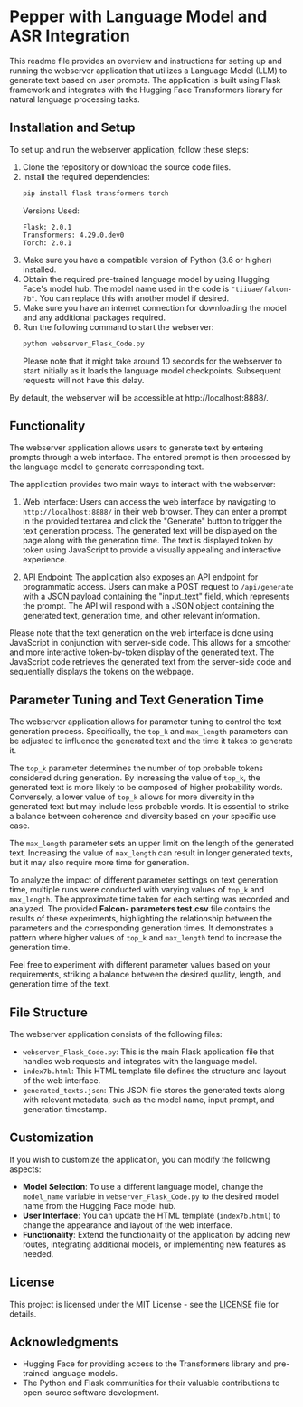 # Pepper with Language Model and ASR Integration

This readme file provides an overview and instructions for setting up and running the webserver application that utilizes a Language Model (LLM) to generate text based on user prompts. The application is built using Flask framework and integrates with the Hugging Face Transformers library for natural language processing tasks.

## Installation and Setup

To set up and run the webserver application, follow these steps:

1. Clone the repository or download the source code files.
2. Install the required dependencies:
    ```bash
    pip install flask transformers torch
    ```
    Versions Used:
    ```
    Flask: 2.0.1
    Transformers: 4.29.0.dev0
    Torch: 2.0.1
    ```
3. Make sure you have a compatible version of Python (3.6 or higher) installed.
4. Obtain the required pre-trained language model by using Hugging Face's model hub. The model name used in the code is `"tiiuae/falcon-7b"`. You can replace this with another model if desired.
5. Make sure you have an internet connection for downloading the model and any additional packages required.
6. Run the following command to start the webserver:
    ```bash
    python webserver_Flask_Code.py
    ```
   Please note that it might take around 10 seconds for the webserver to start initially as it loads the language model checkpoints. Subsequent requests will not have this delay.

By default, the webserver will be accessible at http://localhost:8888/.

## Functionality

The webserver application allows users to generate text by entering prompts through a web interface. The entered prompt is then processed by the language model to generate corresponding text.

The application provides two main ways to interact with the webserver:

1. Web Interface: Users can access the web interface by navigating to `http://localhost:8888/` in their web browser. They can enter a prompt in the provided textarea and click the "Generate" button to trigger the text generation process. The generated text will be displayed on the page along with the generation time. The text is displayed token by token using JavaScript to provide a visually appealing and interactive experience.

2. API Endpoint: The application also exposes an API endpoint for programmatic access. Users can make a POST request to `/api/generate` with a JSON payload containing the "input_text" field, which represents the prompt. The API will respond with a JSON object containing the generated text, generation time, and other relevant information.

Please note that the text generation on the web interface is done using JavaScript in conjunction with server-side code. This allows for a smoother and more interactive token-by-token display of the generated text. The JavaScript code retrieves the generated text from the server-side code and sequentially displays the tokens on the webpage.

## Parameter Tuning and Text Generation Time

The webserver application allows for parameter tuning to control the text generation process. Specifically, the `top_k` and `max_length` parameters can be adjusted to influence the generated text and the time it takes to generate it.

The `top_k` parameter determines the number of top probable tokens considered during generation. By increasing the value of `top_k`, the generated text is more likely to be composed of higher probability words. Conversely, a lower value of `top_k` allows for more diversity in the generated text but may include less probable words. It is essential to strike a balance between coherence and diversity based on your specific use case.

The `max_length` parameter sets an upper limit on the length of the generated text. Increasing the value of `max_length` can result in longer generated texts, but it may also require more time for generation.

To analyze the impact of different parameter settings on text generation time, multiple runs were conducted with varying values of `top_k` and `max_length`. The approximate time taken for each setting was recorded and analyzed. The provided **Falcon- parameters test.csv** file contains the results of these experiments, highlighting the relationship between the parameters and the corresponding generation times. It demonstrates a pattern where higher values of `top_k` and `max_length` tend to increase the generation time.

Feel free to experiment with different parameter values based on your requirements, striking a balance between the desired quality, length, and generation time of the text.

## File Structure

The webserver application consists of the following files:

- `webserver_Flask_Code.py`: This is the main Flask application file that handles web requests and integrates with the language model.
- `index7b.html`: This HTML template file defines the structure and layout of the web interface.
- `generated_texts.json`: This JSON file stores the generated texts along with relevant metadata, such as the model name, input prompt, and generation timestamp.

## Customization

If you wish to customize the application, you can modify the following aspects:

- **Model Selection**: To use a different language model, change the `model_name` variable in `webserver_Flask_Code.py` to the desired model name from the Hugging Face model hub.
- **User Interface**: You can update the HTML template (`index7b.html`) to change the appearance and layout of the web interface.
- **Functionality**: Extend the functionality of the application by adding new routes, integrating additional models, or implementing new features as needed.

## License

This project is licensed under the MIT License - see the [LICENSE](LICENSE) file for details.

## Acknowledgments

- Hugging Face for providing access to the Transformers library and pre-trained language models.
- The Python and Flask communities for their valuable contributions to open-source software development.
